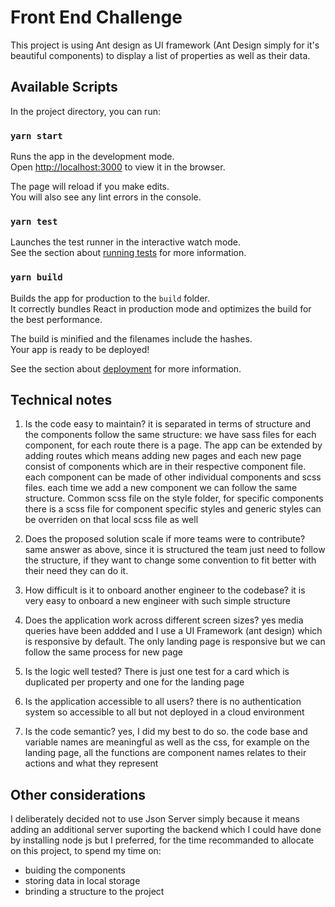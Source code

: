 # Front End Challenge

This project is using Ant design as UI framework (Ant Design simply for it's beautiful components) to display a list of properties as well as their data.

## Available Scripts

In the project directory, you can run:

### `yarn start`

Runs the app in the development mode.\
Open [http://localhost:3000](http://localhost:3000) to view it in the browser.

The page will reload if you make edits.\
You will also see any lint errors in the console.

### `yarn test`

Launches the test runner in the interactive watch mode.\
See the section about [running tests](https://facebook.github.io/create-react-app/docs/running-tests) for more information.

### `yarn build`

Builds the app for production to the `build` folder.\
It correctly bundles React in production mode and optimizes the build for the best performance.

The build is minified and the filenames include the hashes.\
Your app is ready to be deployed!

See the section about [deployment](https://facebook.github.io/create-react-app/docs/deployment) for more information.

## Technical notes

1. Is the code easy to maintain?
   it is separated in terms of structure and the components follow the same structure: we have sass files for each component, for each route there is a page. The app can be extended by adding routes which means adding new pages and each new page consist of components which are in their respective component file. each component can be made of other individual components and scss files. each time we add a new component we can follow the same structure.
   Common scss file on the style folder, for specific components there is a scss file for component specific styles and generic styles can be overriden on that local scss file as well

2. Does the proposed solution scale if more teams were to contribute?
   same answer as above, since it is structured the team just need to follow the structure, if they want to change some convention to fit better with their need they can do it.

3. How difficult is it to onboard another engineer to the codebase?
   it is very easy to onboard a new engineer with such simple structure

4. Does the application work across different screen sizes?
   yes media queries have been addded and I use a UI Framework (ant design) which is responsive by default. The only landing page is responsive but we can follow the same process for new page

5. Is the logic well tested?
   There is just one test for a card which is duplicated per property and one for the landing page

6. Is the application accessible to all users?
   there is no authentication system so accessible to all but not deployed in a cloud environment

7. Is the code semantic?
   yes, I did my best to do so. the code base and variable names are meaningful as well as the css, for example on the landing page, all the functions are component names relates to their actions and what they represent

## Other considerations

I deliberately decided not to use Json Server simply because it means adding an additional server suporting the backend which I could have done by installing node js but I preferred, for the time recommanded to allocate on this project, to spend my time on:

- buiding the components
- storing data in local storage
- brinding a structure to the project
